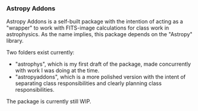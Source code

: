 ### Astropy Addons

Astropy Addons is a self-built package with the intention of acting as a "wrapper" to work with FITS-image calculations for class work in astrophysics. As the name implies, this package depends on the "Astropy" library.

Two folders exist currently: 
* "astrophys", which is my first draft of the package, made concurrently with work I was doing at the time.
* "astropyaddons", which is a more polished version with the intent of separating class responsibilities and clearly planning class responsibilities.

The package is currently still WIP.